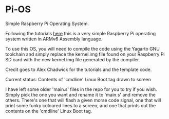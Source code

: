 Pi-OS
=====

Simple Raspberry Pi Operating System.

Following the tutorials [here](http://www.cl.cam.ac.uk/projects/raspberrypi/tutorials/os/index.html) this is a very simple Raspberry Pi operating system written in ARMv6 Assembly language.

To use this OS, you will need to compile the code using the Yagarto GNU toolchain and simply replace the kernel.img file found on your Raspberry Pi SD card with the new kernel.img file generated by the compiler. 

Credit goes to Alex Chadwick for the tutorials and the template code.

Current status: Contents of 'cmdline' Linux Boot tag drawn to screen

I have left some older 'main.s' files in the repo for you to try if you wish. Simply pick the one you want and rename it to 'main.s' and remove the others. There's one that will flash a given morse code signal, one that will print some funky coloured lines to a screen, and one that prints out the contents on the 'cmdline' Linux Boot tag.
